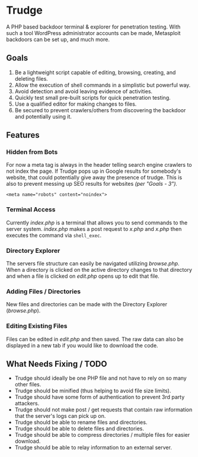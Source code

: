 # Trudge #

A PHP based backdoor terminal &amp; explorer for penetration testing.  With such a tool WordPress administrator accounts can be made, Metasploit backdoors can be set up, and much more.

## Goals ##

1. Be a lightweight script capable of editing, browsing, creating, and deleting files.
2. Allow the execution of shell commands in a simplistic but powerful way.
3. Avoid detection and avoid leaving evidence of activities.
4. Quickly test small pre-built scripts for quick penetration testing.
5. Use a qualified editor for making changes to files.
6. Be secured to prevent crawlers/others from discovering the backdoor and potentially using it.

## Features ##

### Hidden from Bots ###

For now a meta tag is always in the header telling search engine crawlers to not index the page.  If Trudge pops up in Google results for somebody's website, that could potentially give away the presence of trudge.  This is also to prevent messing up SEO results for websites _(per "Goals - 3")._

```
<meta name="robots" content="noindex">
```

### Terminal Access ###

Currently *index.php* is a terminal that allows you to send commands to the server system.  *index.php* makes a post request to *x.php* and *x.php* then executes the command via ```shell_exec```.

### Directory Explorer ###

The servers file structure can easily be navigated utilizing *browse.php*.  When a directory is clicked on the active directory changes to that directory and when a file is clicked on *edit.php* opens up to edit that file.

### Adding Files / Directories ###

New files and directories can be made with the Directory Explorer (*browse.php*).

### Editing Existing Files ###

Files can be edited in *edit.php* and then saved.  The raw data can also be displayed in a new tab if you would like to download the code.

## What Needs Fixing / TODO ##

* Trudge should ideally be one PHP file and not have to rely on so many other files.
* Trudge should be minified (thus helping to avoid file size limits).
* Trudge should have some form of authentication to prevent 3rd party attackers.
* Trudge should not make post / get requests that contain raw information that the server's logs can pick up on.
* Trudge should be able to rename files and directories.
* Trudge should be able to delete files and directories.
* Trudge should be able to compress directories / multiple files for easier download.
* Trudge should be able to relay information to an external server.